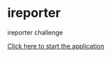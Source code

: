 # ireporter
ireporter challenge

[Click here to start the application](https://gracerobert.github.io/ireporter/UI)